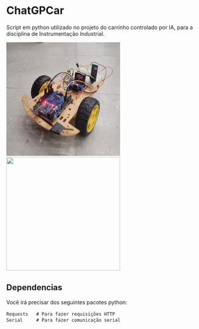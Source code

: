 # ChatGPCar
Script em python utilizado no projeto do carrinho controlado por IA, para a disciplina de Instrumentação Industrial.

<img src="/carr.jpg" width="300" height="300"> <img src="/images/experiment_1.jpeg" width="300" height="300">

## Dependencias
Você irá precisar dos seguintes pacotes python:
```
Requests   # Para fazer requisições HTTP
Serial     # Para fazer comunicação serial
```
